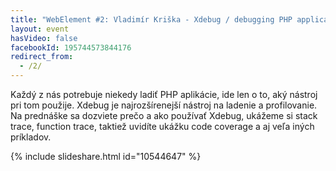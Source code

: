 ```yaml
---
title: "WebElement #2: Vladimír Kriška - Xdebug / debugging PHP applications"
layout: event
hasVideo: false
facebookId: 195744573844176
redirect_from:
  - /2/
---
```



Každý z nás potrebuje niekedy ladiť PHP aplikácie, ide len o to, aký nástroj pri tom použije. Xdebug je najrozšírenejší
nástroj na ladenie a profilovanie. Na prednáške sa dozviete prečo a ako používať Xdebug, ukážeme si stack trace,
function trace, taktiež uvidíte ukážku code coverage a aj veľa iných príkladov.

{% include slideshare.html id="10544647" %}